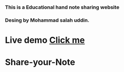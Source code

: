 ### This is a Educational hand note sharing website

### Desing by Mohammad salah uddin.

# Live demo [Click me](https://salahuddinjony.github.io/NoteBookShareWebsite)
# Share-your-Note
